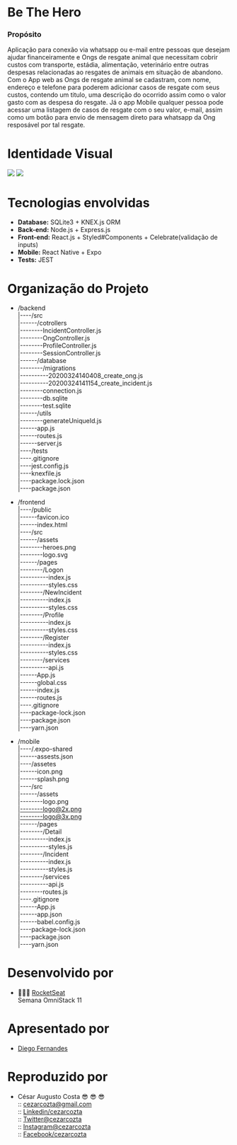 # Be The Hero
  ### Propósito  
  Aplicação para conexão via whatsapp ou e-mail entre pessoas que desejam ajudar financeiramente e Ongs de resgate animal que      necessitam cobrir custos com transporte, estádia, alimentação, veterinário entre outras despesas relacionadas ao resgates de            animais em situação de abandono. Com o App web as Ongs de resgate animal se cadastram, com nome, endereço e telefone para poderem        adicionar casos de resgate com seus custos, contendo um titulo, uma descrição do ocorrido assim como o valor gasto com as despesa do resgate. Já o app Mobile qualquer pessoa pode acessar uma listagem de casos de resgate com o seu valor, e-mail, assim como um botão para envio de mensagem direto para whatsapp da Ong resposável por tal resgate.
# Identidade Visual
![](https://github.com/cezarcozta/be-the-hero/blob/master/frontend/src/assets/heroes.png?raw=true)
![](https://raw.githubusercontent.com/cezarcozta/be-the-hero/005ca112b95147916c474e48de807f1b2e1a8a22/frontend/src/assets/logo.svg)
# Tecnologias envolvidas
  - **Database:** SQLite3 + KNEX.js ORM
  - **Back-end:** Node.js + Express.js
  - **Front-end:** React.js + Styled#Components + Celebrate(validação de inputs)
  - **Mobile:** React Native + Expo
  - **Tests:** JEST
# Organização do Projeto
  
- /backend  
|----/src  
|------/cotrollers  
|--------IncidentController.js   
|--------OngController.js   
|--------ProfileController.js  
|--------SessionController.js    
|------/database  
|--------/migrations  
|----------20200324140408_create_ong.js  
|----------20200324141154_create_incident.js  
|--------connection.js  
|--------db.sqlite  
|--------test.sqlite  
|------/utils  
|--------generateUniqueId.js  
|------app.js  
|------routes.js  
|------server.js  
|----/tests  
|----.gitignore  
|----jest.config.js  
|----knexfile.js  
|----package.lock.json  
|----package.json 
  
- /frontend  
|----/public  
|------favicon.ico  
|------index.html  
|----/src  
|------/assets  
|--------heroes.png   
|--------logo.svg    
|------/pages  
|--------/Logon  
|----------index.js  
|----------styles.css  
|--------/NewIncident   
|----------index.js  
|----------styles.css  
|--------/Profile    
|----------index.js  
|----------styles.css  
|--------/Register  
|----------index.js  
|----------styles.css   
|--------/services    
|----------api.js  
|------App.js  
|------global.css  
|------index.js  
|------routes.js  
|----.gitignore  
|----package-lock.json  
|----package.json    
|----yarn.json 
  
- /mobile  
|----/.expo-shared  
|------assests.json     
|----/assetes   
|------icon.png    
|------splash.png    
|----/src    
|------/assets    
|--------logo.png     
|--------logo@2x.png    
|--------logo@3x.png    
|------/pages    
|--------/Detail    
|----------index.js    
|----------styles.js    
|--------/Incident     
|----------index.js    
|----------styles.js      
|--------/services      
|----------api.js    
|--------routes.js    
|----.gitignore   
|------App.js    
|------app.json    
|------babel.config.js    
|----package-lock.json    
|----package.json    
|----yarn.json   
# Desenvolvido por
- :rocket::rocket::rocket: [RocketSeat](https://rocketseat.com.br/)  
    Semana OmniStack 11  
# Apresentado por  
- [Diego Fernandes](https://github.com/diego3g)
# Reproduzido por  
- César Augusto Costa :sunglasses: :sunglasses: :sunglasses:    
:: cezarcozta@gmail.com  
:: [Linkedin/cezarcozta](www.linkedin.com/in/cezarcozta)  
:: [Twitter@cezarcozta](www.twitter.com/cezarcozta)  
:: [Instagram@cezarcozta](www.instagram.com/cezarcozta)  
:: [Facebook/cezarcozta](www.facebook.com/cezarcozta)  
